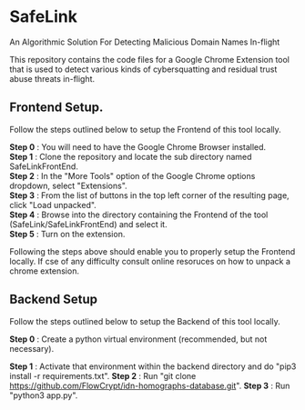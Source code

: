 # SafeLink
An Algorithmic Solution For Detecting Malicious Domain Names In-flight

This repository contains the code files for a Google Chrome Extension tool that is used to detect various kinds of cybersquatting and residual trust abuse threats in-flight.

## Frontend Setup.  

Follow the steps outlined below to setup the Frontend of this tool locally.   

**Step 0** : You will need to have the Google Chrome Browser installed.  
**Step 1** : Clone the repository and locate the sub directory named SafeLinkFrontEnd.  
**Step 2** : In the "More Tools" option of the Google Chrome options dropdown, select "Extensions".  
**Step 3** : From the list of buttons in the top left corner of the resulting page, click "Load unpacked".  
**Step 4** : Browse into the directory containing the Frontend of the tool (SafeLink/SafeLinkFrontEnd) and select it.  
**Step 5** : Turn on the extension.  

Following the steps above should enable you to properly setup the Frontend locally. If cse of any difficulty consult online resoruces on how to unpack a chrome extension.

## Backend Setup

Follow the steps outlined below to setup the Backend of this tool locally.

**Step 0** : Create a python virtual environment (recommended, but not necessary).

**Step 1** : Activate that environment within the backend directory and do "pip3 install -r requirements.txt".
**Step 2** : Run "git clone https://github.com/FlowCrypt/idn-homographs-database.git".
**Step 3** : Run "python3 app.py".
